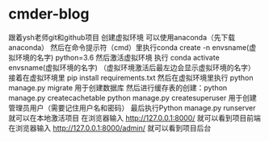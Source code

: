 # cmder-blog
跟着ysh老师git和github项目
创建虚拟环境 可以使用anaconda（先下载anaconda）
然后在命令提示符（cmd）里执行conda create -n envsname(虚拟环境的名字) python=3.6
然后激活虚拟环境 执行 conda activate envsname(虚拟环境的名字) （虚拟环境激活后最左边会显示虚拟环境的名字）
接着在虚拟环境里 pip install requirements.txt
然后在虚拟环境里执行 python manage.py migrate 用于创建数据库
然后进行缓存表的创建：python manage.py createcachetable
python manage.py createsuperuser 用于创建管理员用户（需要记住用户名和密码）
最后执行Python manage.py runserver 就可以在本地激活项目
在浏览器输入 http://127.0.0.1:8000/ 就可以看到项目前端
在浏览器输入 http://127.0.0.1:8000/admin/ 就可以看到项目后台
